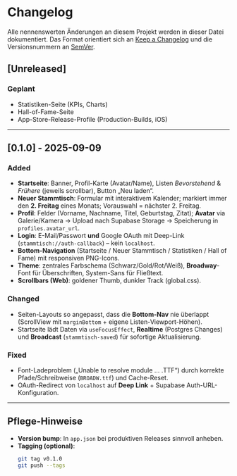 # Changelog
Alle nennenswerten Änderungen an diesem Projekt werden in dieser Datei dokumentiert.
Das Format orientiert sich an [Keep a Changelog](https://keepachangelog.com/de/1.1.0/)
und die Versionsnummern an [SemVer](https://semver.org/lang/de/).

## [Unreleased]

### Geplant
- Statistiken-Seite (KPIs, Charts)
- Hall-of-Fame-Seite
- App-Store-Release-Profile (Production-Builds, iOS)

---

## [0.1.0] - 2025-09-09
### Added
- **Startseite**: Banner, Profil-Karte (Avatar/Name), Listen *Bevorstehend* & *Frühere* (jeweils scrollbar), Button „Neu laden“.
- **Neuer Stammtisch**: Formular mit interaktivem Kalender; markiert immer den **2. Freitag** eines Monats; Vorauswahl = nächster 2. Freitag.
- **Profil**: Felder (Vorname, Nachname, Titel, Geburtstag, Zitat); **Avatar** via Galerie/Kamera → Upload nach Supabase Storage → Speicherung in `profiles.avatar_url`.
- **Login**: E-Mail/Passwort **und** Google OAuth mit Deep-Link (`stammtisch://auth-callback`) – kein `localhost`.
- **Bottom-Navigation** (Startseite / Neuer Stammtisch / Statistiken / Hall of Fame) mit responsiven PNG-Icons.
- **Theme**: zentrales Farbschema (Schwarz/Gold/Rot/Weiß), **Broadway**-Font für Überschriften, System-Sans für Fließtext.
- **Scrollbars (Web)**: goldener Thumb, dunkler Track (global.css).

### Changed
- Seiten-Layouts so angepasst, dass die **Bottom-Nav** nie überlappt (ScrollView mit `marginBottom` + eigene Listen-Viewport-Höhen).
- Startseite lädt Daten via `useFocusEffect`, **Realtime** (Postgres Changes) und **Broadcast** (`stammtisch-saved`) für sofortige Aktualisierung.

### Fixed
- Font-Ladeproblem („Unable to resolve module … .TTF“) durch korrekte Pfade/Schreibweise (`BROADW.ttf`) und Cache-Reset.
- OAuth-Redirect von `localhost` auf **Deep Link** + Supabase Auth-URL-Konfiguration.

---

## Pflege-Hinweise
- **Version bump**: In `app.json` bei produktiven Releases sinnvoll anheben.
- **Tagging (optional)**:
  ```bash
  git tag v0.1.0
  git push --tags

